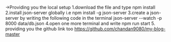->Providing you the local setup 
1.download the file and type npm install
2.install json-server globally i.e npm install -g  json-server
3.create a json-server by writing the following code in the terminal
json-server --watch -p 8000 data/db.json
4.open one more terminal and write 
npm run start
5. providing you the github link too
https://github.com/chandan9080/my-blog-master
